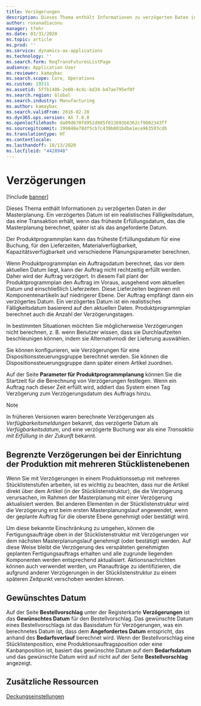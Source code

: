```yaml
---
title: Verzögerungen
description: Dieses Thema enthält Informationen zu verzögerten Daten in der Masterplanung. Ein verzögertes Datum ist ein realistisches Fälligkeitsdatum, das eine Transaktion erhält, wenn das früheste Erfüllungsdatum, das die Masterplanung berechnet, später ist als das angeforderte Datum.
author: roxanadiaconu
manager: tfehr
ms.date: 03/31/2020
ms.topic: article
ms.prod: ''
ms.service: dynamics-ax-applications
ms.technology: ''
ms.search.form: ReqTransFuturesListPage
audience: Application User
ms.reviewer: kamaybac
ms.search.scope: Core, Operations
ms.custom: 19311
ms.assetid: 5ffb1486-2e08-4cdc-bd34-b47ae795ef0f
ms.search.region: Global
ms.search.industry: Manufacturing
ms.author: kamaybac
ms.search.validFrom: 2016-02-28
ms.dyn365.ops.version: AX 7.0.0
ms.openlocfilehash: da09d670fd952d885f013693b6362cf9002343ff
ms.sourcegitcommit: 199848e78df5cb7c439b001bdbe1ece963593cdb
ms.translationtype: HT
ms.contentlocale: 
ms.lasthandoff: 10/13/2020
ms.locfileid: "4428948"
---
```

# <a name="delays"></a>Verzögerungen

[!include [banner](../includes/banner.md)]

Dieses Thema enthält Informationen zu verzögerten Daten in der Masterplanung. Ein verzögertes Datum ist ein realistisches Fälligkeitsdatum, das eine Transaktion erhält, wenn das früheste Erfüllungsdatum, das die Masterplanung berechnet, später ist als das angeforderte Datum.

Der Produktprogrammplan kann das früheste Erfüllungsdatum für eine Buchung, für den Lieferzeiten, Materialverfügbarkeit, Kapazitätsverfügbarkeit und verschiedene Planungsparameter berechnen. 

Wenn Produktprogrammplan ein Auftragsdatum berechnet, das vor dem aktuellen Datum liegt, kann der Auftrag nicht rechtzeitig erfüllt werden. Daher wird der Auftrag verzögert. In diesem Fall plant der Produktprogrammplan den Auftrag im Voraus, ausgehend vom aktuellen Datum und einschließlich Lieferzeiten. Diese Lieferzeiten beginnen mit Komponentenartikeln auf niedrigerer Ebene. Der Auftrag empfängt dann ein verzögertes Datum. Ein verzögertes Datum ist ein realistisches Fälligkeitsdatum basierend auf den aktuellen Daten. Produktprogrammplan berechnet auch die Anzahl der Verzögerungstagen. 

In bestimmten Situationen möchten Sie möglicherweise Verzögerungen nicht berechnen, z. B. wenn Benutzer wissen, dass sie Durchlaufzeiten beschleunigen können, indem sie Alternativmodi der Lieferung auswählen. 

Sie können konfigurieren, wie Verzögerungen für eine Dispositionssteuerungsgruppe berechnet werden. Sie können die Dispositionssteuerungsgruppe dann später einem Artikel zuordnen. 

Auf der Seite **Parameter für Produktprogrammplanung** können Sie die Startzeit für die Berechnung von Verzögerungen festlegen. Wenn ein Auftrag nach dieser Zeit erfüllt wird, addiert das System einen Tag Verzögerung zum Verzögerungsdatum des Auftrags hinzu. 

> [!NOTE]
> In früheren Versionen waren berechnete Verzögerungen als *Verfügbarkeitsmeldungen* bekannt, das verzögerte Datum als *Verfügbarkeitsdatum*, und eine verzögerte Buchung war als eine *Transaktio mit Erfüllung in der Zukunft* bekannt.

## <a name="limited-delays-in-production-setup-with-multiple-bom-levels"></a>Begrenzte Verzögerungen bei der Einrichtung der Produktion mit mehreren Stücklistenebenen
Wenn Sie mit Verzögerungen in einem Produktionssetup mit mehreren Stücklistenstufen arbeiten, ist es wichtig zu beachten, dass nur die Artikel direkt über dem Artikel (in der Stücklistenstruktur), die die Verzögerung verursachen, im Rahmen der Masterplanung mit einer Verzögerung aktualisiert werden. Bei anderen Elementen in der Stücklistenstruktur wird die Verzögerung erst beim ersten Masterplanungslauf angewendet, wenn der geplante Auftrag für die oberste Ebene genehmigt oder bestätigt wird. 

Um diese bekannte Einschränkung zu umgehen, können die Fertigungsaufträge oben in der Stücklistenstruktur mit Verzögerungen vor dem nächsten Masterplanungslauf genehmigt (oder bestätigt) werden. Auf diese Weise bleibt die Verzögerung des verspäteten genehmigten geplanten Fertigungsauftrags erhalten und alle zugrunde liegenden Komponenten werden entsprechend aktualisiert.
Aktionsnachrichten können auch verwendet werden, um Planaufträge zu identifizieren, die aufgrund anderer Verzögerungen in der Stücklistenstruktur zu einem späteren Zeitpunkt verschoben werden können.

## <a name="desired-date"></a>Gewünschtes Datum

Auf der Seite **Bestellvorschlag** unter der Registerkarte **Verzögerungen** ist das **Gewünschtes Datum** für den Bestellvorschlag. Das gewünschte Datum eines Bestellvorschlags ist das Basisdatum für Verzögerungen, was ein berechnetes Datum ist, dass dem **Angefordertes Datum** entspricht, das anhand des **Bedarfsverlauf** berechnet wird. Wenn der Bestellvorschlag eine Stücklistenposition, eine Produktionsauftragsposition oder eine Kanbanposition ist, basiert das gewünschte Datum auf dem **Bedarfsdatum** und das gewünschte Datum wird auf nicht auf der Seite **Bestellvorschlag** angezeigt.

<a name="additional-resources"></a>Zusätzliche Ressourcen
--------

[Deckungseinstellungen](coverage-settings.md)
